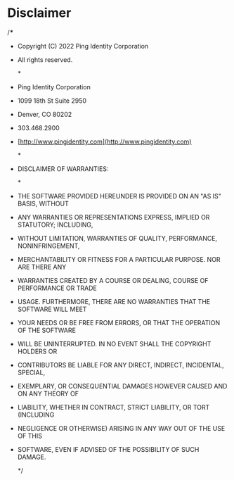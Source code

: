 # Disclaimer

/_**\***_

* Copyright \(C\) 2022 Ping Identity Corporation
* All rights reserved.

  \*

* Ping Identity Corporation
* 1099 18th St Suite 2950
* Denver, CO 80202
* 303.468.2900
* [http://www.pingidentity.com](http://www.pingidentity.com)

  \*

* DISCLAIMER OF WARRANTIES:

  \*

* THE SOFTWARE PROVIDED HEREUNDER IS PROVIDED ON AN "AS IS" BASIS, WITHOUT
* ANY WARRANTIES OR REPRESENTATIONS EXPRESS, IMPLIED OR STATUTORY; INCLUDING,
* WITHOUT LIMITATION, WARRANTIES OF QUALITY, PERFORMANCE, NONINFRINGEMENT,
* MERCHANTABILITY OR FITNESS FOR A PARTICULAR PURPOSE.  NOR ARE THERE ANY
* WARRANTIES CREATED BY A COURSE OR DEALING, COURSE OF PERFORMANCE OR TRADE
* USAGE.  FURTHERMORE, THERE ARE NO WARRANTIES THAT THE SOFTWARE WILL MEET
* YOUR NEEDS OR BE FREE FROM ERRORS, OR THAT THE OPERATION OF THE SOFTWARE
* WILL BE UNINTERRUPTED.  IN NO EVENT SHALL THE COPYRIGHT HOLDERS OR
* CONTRIBUTORS BE LIABLE FOR ANY DIRECT, INDIRECT, INCIDENTAL, SPECIAL,
* EXEMPLARY, OR CONSEQUENTIAL DAMAGES HOWEVER CAUSED AND ON ANY THEORY OF
* LIABILITY, WHETHER IN CONTRACT, STRICT LIABILITY, OR TORT \(INCLUDING
* NEGLIGENCE OR OTHERWISE\) ARISING IN ANY WAY OUT OF THE USE OF THIS
* SOFTWARE, EVEN IF ADVISED OF THE POSSIBILITY OF SUCH DAMAGE.

  \*/

